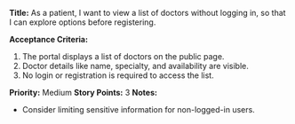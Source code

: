 **Title:**
As a patient, I want to view a list of doctors without logging in, so that I can explore options before registering.

**Acceptance Criteria:**
1. The portal displays a list of doctors on the public page.
2. Doctor details like name, specialty, and availability are visible.
3. No login or registration is required to access the list.

**Priority:** Medium
**Story Points:** 3
**Notes:**
- Consider limiting sensitive information for non-logged-in users.